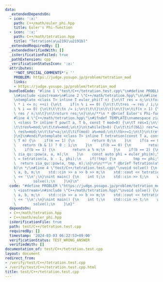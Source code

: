 ```yaml
---
data:
  _extendedDependsOn:
  - icon: ':x:'
    path: C++/math/euler_phi.hpp
    title: Euler's Phi-function
  - icon: ':x:'
    path: C++/math/tetration.hpp
    title: "Tetration(a\u2191\u2191b)"
  _extendedRequiredBy: []
  _extendedVerifiedWith: []
  _isVerificationFailed: true
  _pathExtension: cpp
  _verificationStatusIcon: ':x:'
  attributes:
    '*NOT_SPECIAL_COMMENTS*': ''
    PROBLEM: https://judge.yosupo.jp/problem/tetration_mod
    links:
    - https://judge.yosupo.jp/problem/tetration_mod
  bundledCode: "#line 1 \"test/C++/tetration.test.cpp\"\n#define PROBLEM \"https://judge.yosupo.jp/problem/tetration_mod\"\
    \n#include <iostream>\n#line 2 \"C++/math/tetration.hpp\"\n\n#line 2 \"C++/math/euler_phi.hpp\"\
    \ntemplate <class T> inline T euler_phi(T n) {\n\tT res = n;\n\tfor(T i = 2; i\
    \ * i <= n; ++i) {\n\t    if(n % i == 0) {\n\t\t\tres -= res / i;\n\t\t\twhile(n\
    \ % i == 0) {\n\t\t\t\tn /= i;\n\t\t\t}\n\t\t}\n\t}\n\tif(n > 1) {\n\t\tres -=\
    \ res / n;\n\t}\n\treturn res;\n}\n\n/**\n * @brief Euler's Phi-function\n */\n\
    #line 4 \"C++/math/tetration.hpp\"\n#ifndef TEMPLATE\nnamespace zia_qu {\ntemplate\
    \ <class T> inline T pow(T a, T b, const T mod=0) {\n\tT res=1;\n\tif(mod) {\n\
    \t\tres%=mod;\n\t\ta%=mod;\n\t}\n\twhile(b>0) {\n\t\tif(b&1) res*=a;\n\t\tif(mod)\
    \ res%=mod;\n\t\ta*=a;\n\t\tif(mod) a%=mod;\n\t\tb>>=1;\n\t}\n\treturn res;\n\
    }\n}\n#endif\ntemplate <class T> inline T tetration(const T a, const T b, const\
    \ T m) {\n    if(m == 1) {\n        return 0;\n    }\n    if(a == 0) {\n     \
    \   return (b & 1) ? 0 : 1;\n    }\n    if(b == 0) {\n        return 1;\n    }\n\
    \    if(b == 1) {\n        return a % m;\n    }\n    if(b == 2) {\n        return\
    \ zia_qu::pow(a, a, m);\n    }\n    const auto phi = euler_phi(m);\n    auto tmp\
    \ = tetration(a, b - 1, phi);\n    if(!tmp) {\n        tmp += phi;\n    }\n  \
    \  return zia_qu::pow(a, tmp, m);\n}\n\n/**\n * @brief Tetration(a\u2191\u2191\
    b)\n */\n#line 4 \"test/C++/tetration.test.cpp\"\nvoid solve() {\n    long long\
    \ a, b, m;\n    std::cin >> a >> b >> m;\n    std::cout << tetration(a, b, m)\
    \ << '\\n';\n}\nint main() {\n    int t;\n    std::cin >> t;\n    while(t--) {\n\
    \        solve();\n    }\n}\n"
  code: "#define PROBLEM \"https://judge.yosupo.jp/problem/tetration_mod\"\n#include\
    \ <iostream>\n#include \"C++/math/tetration.hpp\"\nvoid solve() {\n    long long\
    \ a, b, m;\n    std::cin >> a >> b >> m;\n    std::cout << tetration(a, b, m)\
    \ << '\\n';\n}\nint main() {\n    int t;\n    std::cin >> t;\n    while(t--) {\n\
    \        solve();\n    }\n}"
  dependsOn:
  - C++/math/tetration.hpp
  - C++/math/euler_phi.hpp
  isVerificationFile: true
  path: test/C++/tetration.test.cpp
  requiredBy: []
  timestamp: '2024-03-03 06:22:53+09:00'
  verificationStatus: TEST_WRONG_ANSWER
  verifiedWith: []
documentation_of: test/C++/tetration.test.cpp
layout: document
redirect_from:
- /verify/test/C++/tetration.test.cpp
- /verify/test/C++/tetration.test.cpp.html
title: test/C++/tetration.test.cpp
---
```

